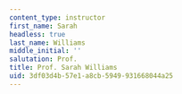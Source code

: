 ```yaml
---
content_type: instructor
first_name: Sarah
headless: true
last_name: Williams
middle_initial: ''
salutation: Prof.
title: Prof. Sarah Williams
uid: 3df03d4b-57e1-a8cb-5949-931668044a25
---
```


